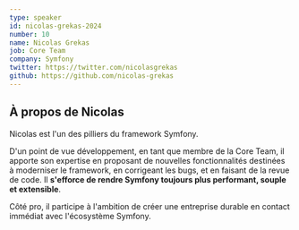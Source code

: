 ```yaml
---
type: speaker
id: nicolas-grekas-2024
number: 10
name: Nicolas Grekas
job: Core Team
company: Symfony
twitter: https://twitter.com/nicolasgrekas
github: https://github.com/nicolas-grekas
---
```


## À propos de Nicolas

Nicolas est l'un des pilliers du framework Symfony.

D'un point de vue développement, en tant que membre de la Core Team, il apporte son expertise en proposant de nouvelles fonctionnalités destinées à moderniser le framework, en corrigeant les bugs, et en faisant de la revue de code. Il **s'efforce de rendre Symfony toujours plus performant, souple et extensible**. 

Côté pro, il participe à l'ambition de créer une entreprise durable en contact immédiat avec l'écosystème Symfony.

